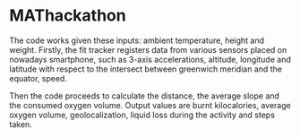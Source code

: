 # MAThackathon

The code works given these inputs: ambient temperature, height and weight.
Firstly, the fit tracker registers data from various sensors placed on nowadays smartphone, such as 3-axis accelerations, altitude, longitude and latitude with respect to the intersect between greenwich meridian and the equator, speed.

Then the code proceeds to calculate the distance, the average slope and the consumed oxygen volume.
Output values are burnt kilocalories, average oxygen volume, geolocalization, liquid loss during the activity and steps taken.
